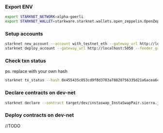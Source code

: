 ### Export ENV
``` bash
export STARKNET_NETWORK=alpha-goerli
export STARKNET_WALLET=starkware.starknet.wallets.open_zeppelin.OpenZeppelinAccount
```

### Setup accounts
``` bash
starknet new_account --account with_testnet_eth --gateway_url http://localhost:5050 --feeder_gateway_url http://localhost:5050
starknet deploy_account --gateway_url http://localhost:5050 --feeder_gateway_url http://localhost:5050 --account with_testnet_eth
```

### Check txn status
ps. replace with your own hash

``` bash
starknet tx_status --hash 0x455435c053cd9f8d3783a78828756335d21a6acea6c41464ee20c54a138fd01 --gateway_url http://localhost:5050 --feeder_gateway_url http://localhost:5050
```

### Declare contracts on dev-net
``` bash
starknet declare --contract target/dev/instaswap_InstaSwapPair.sierra.json  --account with_testnet_eth --max_fee 10000000000000000 --gateway_url http://localhost:5050 --feeder_gateway_url http://localhost:5050
```

### Deploy contracts on dev-net
//TODO
``` bash

```